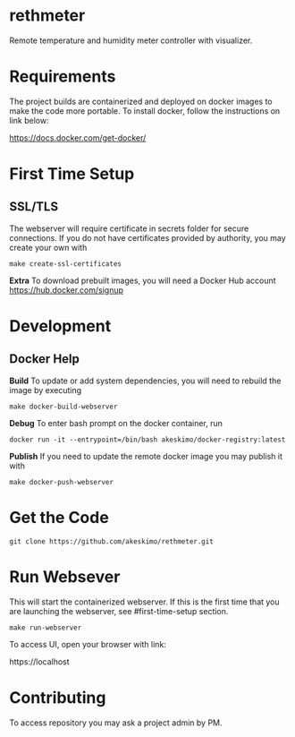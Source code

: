 # rethmeter
Remote temperature and humidity meter controller with visualizer.

# Requirements
The project builds are containerized and deployed on docker images to make the code
more portable. To install docker, follow the instructions on link below:

https://docs.docker.com/get-docker/

# First Time Setup

## SSL/TLS
The webserver will require certificate in secrets folder for secure connections.
If you do not have certificates provided by authority, you may create your own with

`make create-ssl-certificates`

**Extra**
To download prebuilt images, you will need a Docker Hub account
https://hub.docker.com/signup

# Development

## Docker Help

**Build**
To update or add system dependencies, you will need to rebuild the image by executing

`make docker-build-webserver`

**Debug**
To enter bash prompt on the docker container, run

`docker run -it --entrypoint=/bin/bash akeskimo/docker-registry:latest`

**Publish**
If you need to update the remote docker image you may publish it with

`make docker-push-webserver`

# Get the Code

`git clone https://github.com/akeskimo/rethmeter.git`

# Run Websever
This will start the containerized webserver. If this is the first time that you are
launching the webserver, see #first-time-setup section.

`make run-webserver`

To access UI, open your browser with link:

https://localhost

# Contributing
To access repository you may ask a project admin by PM.
